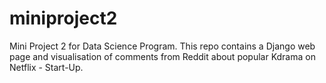 # miniproject2
Mini Project 2 for Data Science Program. This repo contains a Django web page and visualisation of comments from Reddit about popular Kdrama on Netflix - Start-Up.
